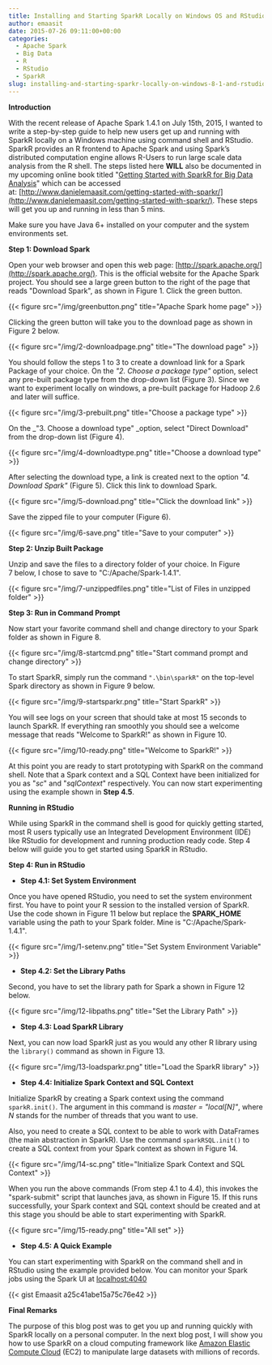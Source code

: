 ```yaml
---
title: Installing and Starting SparkR Locally on Windows OS and RStudio
author: emaasit
date: 2015-07-26 09:11:00+00:00
categories:
  - Apache Spark
  - Big Data
  - R
  - RStudio
  - SparkR
slug: installing-and-starting-sparkr-locally-on-windows-8-1-and-rstudio
---
```


**Introduction**

With the recent release of Apache Spark 1.4.1 on July 15th, 2015, I wanted to write a step-by-step guide to help new users get up and running with SparkR locally on a Windows machine using command shell and RStudio. SparkR provides an R frontend to Apache Spark and using Spark’s distributed computation engine allows R-Users to run large scale data analysis from the R shell. The steps listed here **WILL** also be documented in my upcoming online book titled "[Getting Started with SparkR for Big Data Analysis](http://www.danielemaasit.com/getting-started-with-sparkr/)" which can be accessed at: [http://www.danielemaasit.com/getting-started-with-sparkr/](http://www.danielemaasit.com/getting-started-with-sparkr/). These steps will get you up and running in less than 5 mins.

Make sure you have Java 6+ installed on your computer and the system environments set.

**Step 1: Download Spark**

Open your web browser and open this web page: [http://spark.apache.org/](http://spark.apache.org/). This is the official website for the Apache Spark project. You should see a large green button to the right of the page that reads "Download Spark", as shown in Figure 1. Click the green button.

{{< figure src="/img/greenbutton.png" title="Apache Spark home page" >}}

Clicking the green button will take you to the download page as shown in Figure 2 below.

{{< figure src="/img/2-downloadpage.png" title="The download page" >}}

You should follow the steps 1 to 3 to create a download link for a Spark Package of your choice. On the _"2. Choose a package type"_ option, select any pre-built package type from the drop-down list (Figure 3). Since we want to experiment locally on windows, a pre-built package for Hadoop 2.6  and later will suffice.

{{< figure src="/img/3-prebuilt.png" title="Choose a package type" >}}

On the _"3. Choose a download type" _option, select "Direct Download" from the drop-down list (Figure 4).

{{< figure src="/img/4-downloadtype.png" title="Choose a download type" >}}

After selecting the download type, a link is created next to the option _"4. Download Spark"_ (Figure 5). Click this link to download Spark.

{{< figure src="/img/5-download.png" title="Click the download link" >}}

Save the zipped file to your computer (Figure 6).

{{< figure src="/img/6-save.png" title="Save to your computer" >}}

**Step 2: Unzip Built Package**

Unzip and save the files to a directory folder of your choice. In Figure 7 below, I chose to save to "C:/Apache/Spark-1.4.1".

{{< figure src="/img/7-unzippedfiles.png" title="List of Files in unzipped folder" >}}


**Step 3: Run in Command Prompt**

Now start your favorite command shell and change directory to your Spark folder as shown in Figure 8.

{{< figure src="/img/8-startcmd.png" title="Start command prompt and change directory" >}}


To start SparkR, simply run the command `".\bin\sparkR"` on the top-level Spark directory as shown in Figure 9 below.

{{< figure src="/img/9-startsparkr.png" title="Start SparkR" >}}

You will see logs on your screen that should take at most 15 seconds to launch SparkR. If everything ran smoothly you should see a welcome message that reads "Welcome to SparkR!" as shown in Figure 10.

{{< figure src="/img/10-ready.png" title="Welcome to SparkR!" >}}

At this point you are ready to start prototyping with SparkR on the command shell. Note that a Spark context and a SQL Context have been initialized for you as "_sc_" and "_sqlContext_" respectively. You can now start experimenting using the example shown in **Step 4.5**.

**Running in RStudio**

While using SparkR in the command shell is good for quickly getting started, most R users typically use an Integrated Development Environment (IDE) like RStudio for development and running production ready code. Step 4 below will guide you to get started using SparkR in RStudio.

**Step 4: Run in RStudio**



	
  * **Step 4.1: Set System Environment**


Once you have opened RStudio, you need to set the system environment first. You have to point your R session to the installed version of SparkR. Use the code shown in Figure 11 below but replace the **SPARK_HOME** variable using the path to your Spark folder. Mine is "C:/Apache/Spark-1.4.1".

{{< figure src="/img/1-setenv.png" title="Set System Environment Variable" >}}


  * **Step 4.2: Set the Library Paths**


Second, you have to set the library path for Spark a shown in Figure 12 below.

{{< figure src="/img/12-libpaths.png" title="Set the Library Path" >}}


  * **Step 4.3: Load SparkR Library**


Next, you can now load SparkR just as you would any other R library using the `library()` command as shown in Figure 13.

{{< figure src="/img/13-loadsparkr.png" title="Load the SparkR library" >}}


  * **Step 4.4: Initialize Spark Context and SQL Context**


Initialize SparkR by creating a Spark context using the command `sparkR.init()`. The argument in this command is _master = "local[N]"_, where _N_ stands for the number of threads that you want to use.

Also, you need to create a SQL context to be able to work with DataFrames (the main abstraction in SparkR). Use the command `sparkRSQL.init()` to create a SQL context from your Spark context as shown in Figure 14.

{{< figure src="/img/14-sc.png" title="Initialize Spark Context and SQL Context" >}}

When you run the above commands (From step 4.1 to 4.4), this invokes the "spark-submit" script that launches java, as shown in Figure 15. If this runs successfully, your Spark context and SQL context should be created and at this stage you should be able to start experimenting with SparkR.

{{< figure src="/img/15-ready.png" title="All set" >}}


  * **Step 4.5: A Quick Example**


You can start experimenting with SparkR on the command shell and in RStudio using the example provided below. You can monitor your Spark jobs using the Spark UI at [localhost:4040](http://localhost:4040/)

{{< gist Emaasit a25c41abe15a75c76e42 >}}


**Final Remarks**

The purpose of this blog post was to get you up and running quickly with SparkR locally on a personal computer. In the next blog post, I will show you how to use SparkR on a cloud computing framework like [Amazon Elastic Compute Cloud](http://aws.amazon.com/ec2/) (EC2) to manipulate large datasets with millions of records.
